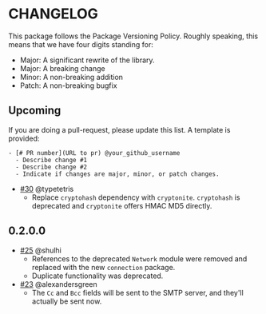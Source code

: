 # CHANGELOG

This package follows the Package Versioning Policy.
Roughly speaking, this means that we have four digits standing for:

- Major: A significant rewrite of the library.
- Major: A breaking change
- Minor: A non-breaking addition
- Patch: A non-breaking bugfix

## Upcoming

If you are doing a pull-request, please update this list.
A template is provided:

```
- [# PR number](URL to pr) @your_github_username
  - Describe change #1
  - Describe change #2
  - Indicate if changes are major, minor, or patch changes.
```
- [#30](https://github.com/jhickner/smtp-mail/pull/30) @typetetris
    - Replace `cryptohash` dependency with `cryptonite`.
      `cryptohash` is deprecated and `cryptonite` offers HMAC MD5
      directly.

## 0.2.0.0

- [#25](https://github.com/jhickner/smtp-mail/pull/25) @shulhi
    - References to the deprecated `Network` module were removed and replaced 
      with the new `connection` package. 
    - Duplicate functionality was deprecated.
- [#23](https://github.com/jhickner/smtp-mail/pull/23) @alexandersgreen
    - The `Cc` and `Bcc` fields will be sent to the SMTP server, and they'll 
      actually be sent now. 
